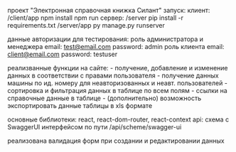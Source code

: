 проект "Электронная справочная книжка Силант"
запуск:
    клиент:
        /client/app 
        npm install 
        npm run
    сервер:
        /server
        pip install -r requirements.txt
        /server/app
        py manage.py runserver 

данные авторизации для тестирования:
    роль администратора и менеджера
        email: test@email.com 
        password: admin
    роль клиента
        email: client@email.com
        password: testuser

реализванные функции на сайте:
    - получение, добавление и изменение данных в соответствии с правами пользователя 
    - получение данных машины по ид. номеру для неавторизованных и неавт. пользователей 
    - сортировка и фильтрация данных в таблице по всем полям
    - ссылки на справочные данные в таблице
    - (дополнительно) возможность экспортировать данные таблицы в xls формате

основные библиотеки: react, react-dom-router, react-context
api:
    схема c SwaggerUI интерфейсом по пути /api/scheme/swagger-ui

реализована валидация форм при создании и редактировании данных




         
